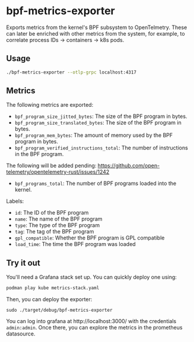 # bpf-metrics-exporter

Exports metrics from the kernel's BPF subsystem to OpenTelmetry.
These can later be enriched with other metrics from the system, for example,
to correlate process IDs -> containers -> k8s pods.

## Usage

```bash
./bpf-metrics-exporter --otlp-grpc localhost:4317
```

## Metrics

The following metrics are exported:

- `bpf_program_size_jitted_bytes`: The size of the BPF program in bytes.
- `bpf_program_size_translated_bytes`: The size of the BPF program in bytes.
- `bpf_program_mem_bytes`: The amount of memory used by the BPF program in bytes.
- `bpf_program_verified_instructions_total`: The number of instructions in the BPF program.


The following will be added pending: https://github.com/open-telemetry/opentelemetry-rust/issues/1242

- `bpf_programs_total`: The number of BPF programs loaded into the kernel.

Labels:

- `id`: The ID of the BPF program
- `name`: The name of the BPF program
- `type`: The type of the BPF program
- `tag`: The tag of the BPF program
- `gpl_compatible`: Whether the BPF program is GPL compatible
- `load_time`: The time the BPF program was loaded

## Try it out

You'll need a Grafana stack set up.
You can quickly deploy one using:

```bash
podman play kube metrics-stack.yaml
```

Then, you can deploy the exporter:

```
sudo ./target/debug/bpf-metrics-exporter
```

You can log into grafana at http://localhost:3000/ with the credentials `admin:admin`. Once there, you can explore the metrics in the prometheus
datasource.
